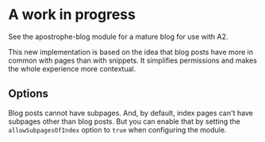 # A work in progress

See the apostrophe-blog module for a mature blog for use with A2.

This new implementation is based on the idea that blog posts have more in common with pages than with snippets. It simplifies permissions and makes the whole experience more contextual.

## Options

Blog posts cannot have subpages. And, by default, index pages can't have subpages other than blog posts. But you can enable that by setting the `allowSubpagesOfIndex` option to `true` when configuring the module.
